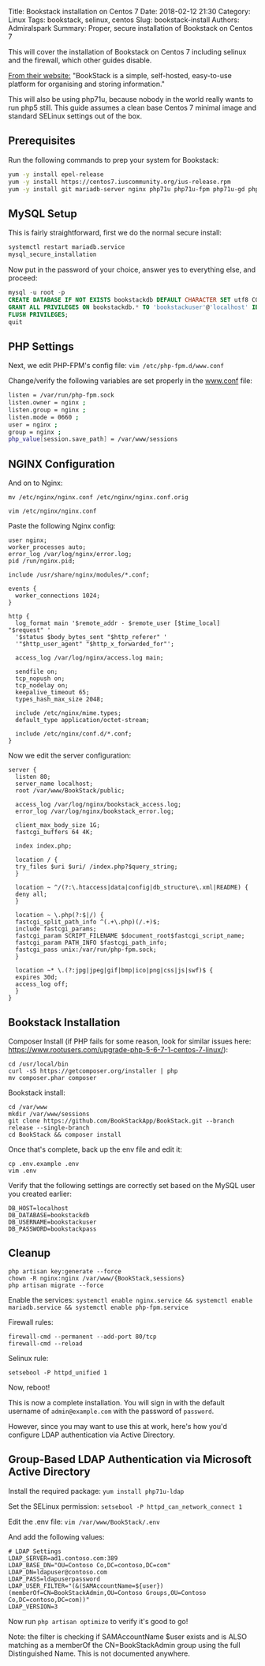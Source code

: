 Title: Bookstack installation on Centos 7
Date: 2018-02-12 21:30
Category: Linux
Tags: bookstack, selinux, centos
Slug: bookstack-install
Authors: Admiralspark
Summary: Proper, secure installation of Bookstack on Centos 7

This will cover the installation of Bookstack on Centos 7 including selinux and the firewall, which other guides disable. 

[From their website:](https://www.bookstackapp.com/) "BookStack is a simple, self-hosted, easy-to-use platform for organising and storing information." 

<p class="text-warning">This will also be using php71u, because nobody in the world really wants to run php5 still. This guide assumes a clean base Centos 7 minimal image and standard SELinux settings out of the box.</p>

## Prerequisites

Run the following commands to prep your system for Bookstack:
```bash
yum -y install epel-release
yum -y install https://centos7.iuscommunity.org/ius-release.rpm
yum -y install git mariadb-server nginx php71u php71u-fpm php71u-gd php71u-mbstring php71u-mysqlnd php71u-pdo php71u-tidy php71u-cli php71u-json php71u-xml
```

## MySQL Setup

This is fairly straightforward, first we do the normal secure install:
```bash
systemctl restart mariadb.service
mysql_secure_installation
```

Now put in the password of your choice, answer yes to everything else, and proceed:
```sql
mysql -u root -p
CREATE DATABASE IF NOT EXISTS bookstackdb DEFAULT CHARACTER SET utf8 COLLATE utf8_general_ci;
GRANT ALL PRIVILEGES ON bookstackdb.* TO 'bookstackuser'@'localhost' IDENTIFIED BY 'bookstackpass' WITH GRANT OPTION;
FLUSH PRIVILEGES;
quit
```

## PHP Settings

Next, we edit PHP-FPM's config file:
`vim /etc/php-fpm.d/www.conf`

Change/verify the following variables are set properly in the www.conf file:
```bash
listen = /var/run/php-fpm.sock
listen.owner = nginx ; 
listen.group = nginx ; 
listen.mode = 0660 ; 
user = nginx ; 
group = nginx ; 
php_value[session.save_path] = /var/www/sessions
```

## NGINX Configuration

And on to Nginx:

`mv /etc/nginx/nginx.conf /etc/nginx/nginx.conf.orig`

`vim /etc/nginx/nginx.conf`

Paste the following Nginx config:
```
user nginx;
worker_processes auto;
error_log /var/log/nginx/error.log;
pid /run/nginx.pid;

include /usr/share/nginx/modules/*.conf;

events {
  worker_connections 1024;
}

http {
  log_format main '$remote_addr - $remote_user [$time_local] "$request" '
  '$status $body_bytes_sent "$http_referer" '
  '"$http_user_agent" "$http_x_forwarded_for"';

  access_log /var/log/nginx/access.log main;

  sendfile on;
  tcp_nopush on;
  tcp_nodelay on;
  keepalive_timeout 65;
  types_hash_max_size 2048;

  include /etc/nginx/mime.types;
  default_type application/octet-stream;

  include /etc/nginx/conf.d/*.conf;
}
```

Now we edit the server configuration:
```
server {
  listen 80;
  server_name localhost;
  root /var/www/BookStack/public;

  access_log /var/log/nginx/bookstack_access.log;
  error_log /var/log/nginx/bookstack_error.log;

  client_max_body_size 1G;
  fastcgi_buffers 64 4K;

  index index.php;

  location / {
  try_files $uri $uri/ /index.php?$query_string;
  }

  location ~ ^/(?:\.htaccess|data|config|db_structure\.xml|README) {
  deny all;
  }

  location ~ \.php(?:$|/) {
  fastcgi_split_path_info ^(.+\.php)(/.+)$;
  include fastcgi_params;
  fastcgi_param SCRIPT_FILENAME $document_root$fastcgi_script_name;
  fastcgi_param PATH_INFO $fastcgi_path_info;
  fastcgi_pass unix:/var/run/php-fpm.sock;
  }

  location ~* \.(?:jpg|jpeg|gif|bmp|ico|png|css|js|swf)$ {
  expires 30d;
  access_log off;
  }
}
```

## Bookstack Installation
Composer Install (if PHP fails for some reason, look for similar issues here: https://www.rootusers.com/upgrade-php-5-6-7-1-centos-7-linux/):
```
cd /usr/local/bin
curl -sS https://getcomposer.org/installer | php
mv composer.phar composer
```

Bookstack install:
```
cd /var/www
mkdir /var/www/sessions
git clone https://github.com/BookStackApp/BookStack.git --branch release --single-branch
cd BookStack && composer install
```

Once that's complete, back up the env file and edit it:
```
cp .env.example .env
vim .env
```

Verify that the following settings are correctly set based on the MySQL user you created earlier:
```
DB_HOST=localhost
DB_DATABASE=bookstackdb
DB_USERNAME=bookstackuser
DB_PASSWORD=bookstackpass
```

## Cleanup
```
php artisan key:generate --force
chown -R nginx:nginx /var/www/{BookStack,sessions}
php artisan migrate --force
```

Enable the services:
`systemctl enable nginx.service && systemctl enable mariadb.service && systemctl enable php-fpm.service`

Firewall rules:
```
firewall-cmd --permanent --add-port 80/tcp
firewall-cmd --reload
```

Selinux rule:

`setsebool -P httpd_unified 1`

Now, reboot! 

This is now a complete installation. You will sign in with the default username of `admin@example.com` with the password of `password`. 

However, since you may want to use this at work, here's how you'd configure LDAP authentication via Active Directory.

## Group-Based LDAP Authentication via Microsoft Active Directory

Install the required package:
`yum install php71u-ldap`

Set the SELinux permission:
`setsebool -P httpd_can_network_connect 1`

Edit the .env file:
`vim /var/www/BookStack/.env`

And add the following values:
```
# LDAP Settings
LDAP_SERVER=ad1.contoso.com:389
LDAP_BASE_DN="OU=Contoso Co,DC=contoso,DC=com"
LDAP_DN=ldapuser@contoso.com
LDAP_PASS=ldapuserpassword
LDAP_USER_FILTER="(&(SAMAccountName=${user})(memberOf=CN=BookStackAdmin,OU=Contoso Groups,OU=Contoso Co,DC=contoso,DC=com))"
LDAP_VERSION=3
```

Now run
`php artisan optimize`
to verify it's good to go!

<p class="text-warning">Note: the filter is checking if SAMAccountName $user exists and is ALSO matching as a memberOf the CN=BookStackAdmin group using the full Distinguished Name. This is not documented anywhere.</p>